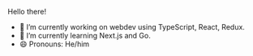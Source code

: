 
<!--
**stephenlin35/stephenlin35** is a ✨ _special_ ✨ repository because its `README.md` (this file) appears on your GitHub profile.
-->
Hello there!
- 🔭 I’m currently working on webdev using TypeScript, React, Redux.
- 🌱 I’m currently learning Next.js and Go.
- 😄 Pronouns: He/him
<!--
- 👯 I’m looking to collaborate on ...
- 🤔 I’m looking for help with ...
- 💬 Ask me about ...
- 📫 How to reach me: ...
-->
<!--
- ⚡ Fun fact: ...
-->
